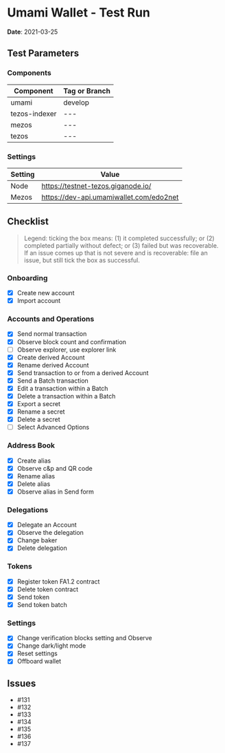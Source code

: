 # Umami Wallet - Test Run

**Date**: 2021-03-25

## Test Parameters

### Components

| Component | Tag or Branch |
|--|--|
| umami | develop |
| tezos-indexer | --- |
| mezos | --- |
| tezos | --- |

### Settings

| Setting | Value |
|--|--|
| Node | https://testnet-tezos.giganode.io/ |
| Mezos | https://dev-api.umamiwallet.com/edo2net |

## Checklist

> Legend: ticking the box means: (1) it completed successfully; or (2) completed partially without defect; or (3) failed but was recoverable. If an issue comes up that is not severe and is recoverable: file an issue, but still tick the box as successful.

### Onboarding
- [X] Create new account
- [X] Import account

### Accounts and Operations
- [X] Send normal transaction
- [X] Observe block count and confirmation
- [ ] Observe explorer, use explorer link
- [X] Create derived Account
- [X] Rename derived Account
- [X] Send transaction to or from a derived Account
- [X] Send a Batch transaction
- [X] Edit a transaction within a Batch
- [X] Delete a transaction within a Batch
- [X] Export a secret
- [X] Rename a secret
- [X] Delete a secret
- [ ] Select Advanced Options

### Address Book
- [X] Create alias
- [X] Observe c&p and QR code
- [X] Rename alias
- [X] Delete alias
- [X] Observe alias in Send form

### Delegations
- [X] Delegate an Account
- [X] Observe the delegation
- [X] Change baker
- [X] Delete delegation

### Tokens
- [X] Register token FA1.2 contract
- [X] Delete token contract
- [X] Send token
- [X] Send token batch

### Settings
- [X] Change verification blocks setting and Observe
- [X] Change dark/light mode
- [X] Reset settings
- [X] Offboard wallet

## Issues
* #131
* #132
* #133
* #134
* #135
* #136
* #137
